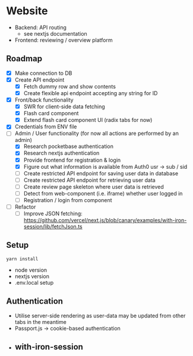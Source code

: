 # Website

- Backend: API routing
  - see nextjs documentation
- Frontend: reviewing / overview platform

## Roadmap

- [x] Make connection to DB
- [x] Create API endpoint
  - [x] Fetch dummy row and show contents
  - [x] Create flexible api endpoint accepting any string for ID
- [x] Front/back functionality
  - [x] SWR for client-side data fetching
  - [x] Flash card component
  - [x] Extend flash card component UI (radix tabs for now)
- [x] Credentials from ENV file
- [ ] Admin / User functionality (for now all actions are performed by an admin)
  - [x] Research pocketbase authentication
  - [x] Research nextjs authentication
  - [x] Provide frontend for registration & login
  - [x] Figure out what information is available from Auth0 usr -> sub / sid
  - [ ] Create restricted API endpoint for saving user data in database
  - [ ] Create restricted API endpoint for retrieving user data
  - [ ] Create review page skeleton where user data is retrieved
  - [ ] Detect from web-component (i.e. iframe) whether user logged in
  - [ ] Registration / login from component
- [ ] Refactor
  - [ ] Improve JSON fetching: https://github.com/vercel/next.js/blob/canary/examples/with-iron-session/lib/fetchJson.ts

## Setup
```
yarn install
```
* node version
* nextjs version
* .env.local setup

## Authentication

- Utilise server-side rendering as user-data may be updated from other tabs in the meantime
- Passport.js -> cookie-based authentication
- with-iron-session
  - 

